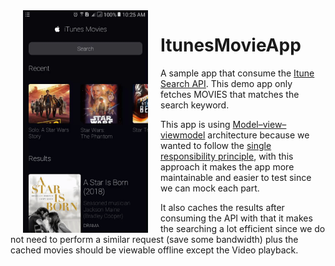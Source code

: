 


<img src="/images/previewgif.gif" width="200" align="left" hspace = "20">

# ItunesMovieApp

A sample app that consume the [Itune Search API](https://affiliate.itunes.apple.com/resources/documentation/itunes-store-web-service-search-api/). 
This demo app only fetches MOVIES that matches the search keyword. 

This app is using [Model–view–viewmodel](https://en.wikipedia.org/wiki/Model%E2%80%93view%E2%80%93viewmodel) architecture because
we wanted to follow the [single responsibility principle](https://en.wikipedia.org/wiki/Single_responsibility_principle),
with this approach it makes the app more maintainable and easier to test since we can mock each part.

It also caches the results after consuming the API with that it makes the searching a lot efficient since we do not need
to perform a similar request (save some bandwidth) plus the cached movies should be viewable offline except 
the Video playback.

